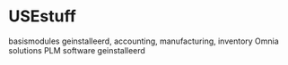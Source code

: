 # USEstuff

basismodules geinstalleerd,
accounting, manufacturing, inventory
Omnia solutions PLM software geinstalleerd
